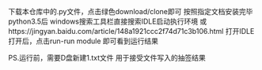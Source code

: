 下载本仓库中的.py文件，点击绿色download/clone即可
按照指定文档安装完毕python3.5后
windows搜索工具栏直接搜索IDLE启动执行环境
或https://jingyan.baidu.com/article/148a1921ccc2f74d71c3b106.html 打开IDLE
打开后，点击run-run module
即可看到运行结果

PS.运行前，需要D盘新建1.txt文件
用于接受文件写入的抽签结果

